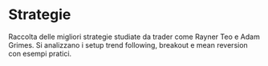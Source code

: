 # Strategie

Raccolta delle migliori strategie studiate da trader come Rayner Teo e Adam Grimes. Si analizzano i setup trend following, breakout e mean reversion con esempi pratici.
